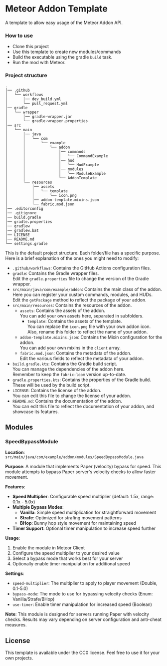# Meteor Addon Template

A template to allow easy usage of the Meteor Addon API.

### How to use

- Clone this project
- Use this template to create new modules/commands
- Build the executable using the gradle `build` task.
- Run the mod with Meteor.

### Project structure

```text
.
│── .github
│   ╰── workflows
│       │── dev_build.yml
│       ╰── pull_request.yml
│── gradle
│   ╰── wrapper
│       │── gradle-wrapper.jar
│       ╰── gradle-wrapper.properties
│── src
│   ╰── main
│       │── java
│       │   ╰── com
│       │       ╰── example
│       │           ╰── addon
│       │               │── commands
│       │               │   ╰── CommandExample
│       │               │── hud
│       │               │   ╰── HudExample
│       │               │── modules
│       │               │   ╰── ModuleExample
│       │               ╰── AddonTemplate
│       ╰── resources
│           │── assets
│           │   ╰── template
│           │       ╰── icon.png
│           │── addon-template.mixins.json
│           ╰── fabric.mod.json
│── .editorconfig
│── .gitignore
│── build.gradle
│── gradle.properties
│── gradlew
│── gradlew.bat
│── LICENSE
│── README.md
╰── settings.gradle
```

This is the default project structure. Each folder/file has a specific purpose.  
Here is a brief explanation of the ones you might need to modify:

- `.github/workflows`: Contains the GitHub Actions configuration files.
- `gradle`: Contains the Gradle wrapper files.  
  Edit the `gradle.properties` file to change the version of the Gradle wrapper.
- `src/main/java/com/example/addon`: Contains the main class of the addon.  
  Here you can register your custom commands, modules, and HUDs.  
  Edit the `getPackage` method to reflect the package of your addon.
- `src/main/resources`: Contains the resources of the addon.
    - `assets`: Contains the assets of the addon.  
      You can add your own assets here, separated in subfolders.
        - `template`: Contains the assets of the template.  
          You can replace the `icon.png` file with your own addon icon.  
          Also, rename this folder to reflect the name of your addon.
    - `addon-template.mixins.json`: Contains the Mixin configuration for the addon.  
      You can add your own mixins in the `client` array.
    - `fabric.mod.json`: Contains the metadata of the addon.  
      Edit the various fields to reflect the metadata of your addon.
- `build.gradle.kts`: Contains the Gradle build script.  
  You can manage the dependencies of the addon here.  
  Remember to keep the `fabric-loom` version up-to-date.
- `gradle.properties.kts`: Contains the properties of the Gradle build.  
  These will be used by the build script.
- `LICENSE`: Contains the license of the addon.  
  You can edit this file to change the license of your addon.
- `README.md`: Contains the documentation of the addon.  
  You can edit this file to reflect the documentation of your addon, and showcase its features.

## Modules

### SpeedBypassModule

**Location**: `src/main/java/com/example/addon/modules/SpeedBypassModule.java`

**Purpose**: A module that implements Paper (velocity) bypass for speed. This module attempts to bypass Paper server's velocity checks to allow faster movement.

**Features**:
- **Speed Multiplier**: Configurable speed multiplier (default: 1.5x, range: 0.1x - 5.0x)
- **Multiple Bypass Modes**:
  - **Vanilla**: Simple speed multiplication for straightforward movement
  - **Strafe**: Optimized for strafing movement patterns
  - **BHop**: Bunny hop style movement for maintaining speed
- **Timer Support**: Optional timer manipulation to increase speed further

**Usage**:
1. Enable the module in Meteor Client
2. Configure the speed multiplier to your desired value
3. Select a bypass mode that works best for your server
4. Optionally enable timer manipulation for additional speed

**Settings**:
- `speed-multiplier`: The multiplier to apply to player movement (Double, 0.1-5.0)
- `bypass-mode`: The mode to use for bypassing velocity checks (Enum: Vanilla/Strafe/BHop)
- `use-timer`: Enable timer manipulation for increased speed (Boolean)

**Note**: This module is designed for servers running Paper with velocity checks. Results may vary depending on server configuration and anti-cheat measures.

## License

This template is available under the CC0 license. Feel free to use it for your own projects.

